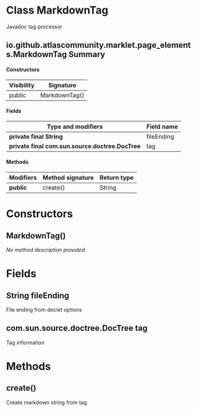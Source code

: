 Class MarkdownTag
=================
Javadoc tag processor

io.github.atlascommunity.marklet.page_elements.MarkdownTag Summary
-------
#### Constructors
| Visibility | Signature     |
| ---------- | ------------- |
| public     | MarkdownTag() |
#### Fields
| Type and modifiers                               | Field name |
| ------------------------------------------------ | ---------- |
| **private final String**                         | fileEnding |
| **private final com.sun.source.doctree.DocTree** | tag        |
#### Methods
| Modifiers  | Method signature | Return type |
| ---------- | ---------------- | ----------- |
| **public** | create()         | String      |

Constructors
============
MarkdownTag()
-------------
*No method description provided*


Fields
======
String fileEnding
---------------------------
File ending from doclet options


com.sun.source.doctree.DocTree tag
----------------------------------
Tag information


Methods
=======
create()
--------
Create markdown string from tag


